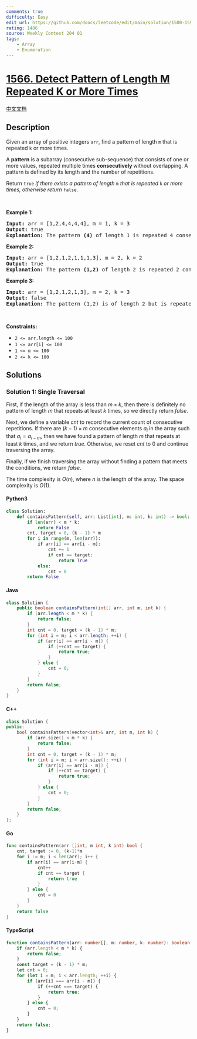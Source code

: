 ```yaml
---
comments: true
difficulty: Easy
edit_url: https://github.com/doocs/leetcode/edit/main/solution/1500-1599/1566.Detect%20Pattern%20of%20Length%20M%20Repeated%20K%20or%20More%20Times/README_EN.md
rating: 1486
source: Weekly Contest 204 Q1
tags:
    - Array
    - Enumeration
---
```


<!-- problem:start -->

# [1566. Detect Pattern of Length M Repeated K or More Times](https://leetcode.com/problems/detect-pattern-of-length-m-repeated-k-or-more-times)

[中文文档](/solution/1500-1599/1566.Detect%20Pattern%20of%20Length%20M%20Repeated%20K%20or%20More%20Times/README.md)

## Description

<!-- description:start -->

<p>Given an array of positive integers <code>arr</code>, find a pattern of length <code>m</code> that is repeated <code>k</code> or more times.</p>

<p>A <strong>pattern</strong> is a subarray (consecutive sub-sequence) that consists of one or more values, repeated multiple times <strong>consecutively </strong>without overlapping. A pattern is defined by its length and the number of repetitions.</p>

<p>Return <code>true</code> <em>if there exists a pattern of length</em> <code>m</code> <em>that is repeated</em> <code>k</code> <em>or more times, otherwise return</em> <code>false</code>.</p>

<p>&nbsp;</p>
<p><strong class="example">Example 1:</strong></p>

<pre>
<strong>Input:</strong> arr = [1,2,4,4,4,4], m = 1, k = 3
<strong>Output:</strong> true
<strong>Explanation: </strong>The pattern <strong>(4)</strong> of length 1 is repeated 4 consecutive times. Notice that pattern can be repeated k or more times but not less.
</pre>

<p><strong class="example">Example 2:</strong></p>

<pre>
<strong>Input:</strong> arr = [1,2,1,2,1,1,1,3], m = 2, k = 2
<strong>Output:</strong> true
<strong>Explanation: </strong>The pattern <strong>(1,2)</strong> of length 2 is repeated 2 consecutive times. Another valid pattern <strong>(2,1) is</strong> also repeated 2 times.
</pre>

<p><strong class="example">Example 3:</strong></p>

<pre>
<strong>Input:</strong> arr = [1,2,1,2,1,3], m = 2, k = 3
<strong>Output:</strong> false
<strong>Explanation: </strong>The pattern (1,2) is of length 2 but is repeated only 2 times. There is no pattern of length 2 that is repeated 3 or more times.
</pre>

<p>&nbsp;</p>
<p><strong>Constraints:</strong></p>

<ul>
	<li><code>2 &lt;= arr.length &lt;= 100</code></li>
	<li><code>1 &lt;= arr[i] &lt;= 100</code></li>
	<li><code>1 &lt;= m &lt;= 100</code></li>
	<li><code>2 &lt;= k &lt;= 100</code></li>
</ul>

<!-- description:end -->

## Solutions

<!-- solution:start -->

### Solution 1: Single Traversal

First, if the length of the array is less than $m \times k$, then there is definitely no pattern of length $m$ that repeats at least $k$ times, so we directly return $\textit{false}$.

Next, we define a variable $\textit{cnt}$ to record the current count of consecutive repetitions. If there are $(k - 1) \times m$ consecutive elements $a_i$ in the array such that $a_i = a_{i - m}$, then we have found a pattern of length $m$ that repeats at least $k$ times, and we return $\textit{true}$. Otherwise, we reset $\textit{cnt}$ to $0$ and continue traversing the array.

Finally, if we finish traversing the array without finding a pattern that meets the conditions, we return $\textit{false}$.

The time complexity is $O(n)$, where $n$ is the length of the array. The space complexity is $O(1)$.

<!-- tabs:start -->

#### Python3

```python
class Solution:
    def containsPattern(self, arr: List[int], m: int, k: int) -> bool:
        if len(arr) < m * k:
            return False
        cnt, target = 0, (k - 1) * m
        for i in range(m, len(arr)):
            if arr[i] == arr[i - m]:
                cnt += 1
                if cnt == target:
                    return True
            else:
                cnt = 0
        return False
```

#### Java

```java
class Solution {
    public boolean containsPattern(int[] arr, int m, int k) {
        if (arr.length < m * k) {
            return false;
        }
        int cnt = 0, target = (k - 1) * m;
        for (int i = m; i < arr.length; ++i) {
            if (arr[i] == arr[i - m]) {
                if (++cnt == target) {
                    return true;
                }
            } else {
                cnt = 0;
            }
        }
        return false;
    }
}
```

#### C++

```cpp
class Solution {
public:
    bool containsPattern(vector<int>& arr, int m, int k) {
        if (arr.size() < m * k) {
            return false;
        }
        int cnt = 0, target = (k - 1) * m;
        for (int i = m; i < arr.size(); ++i) {
            if (arr[i] == arr[i - m]) {
                if (++cnt == target) {
                    return true;
                }
            } else {
                cnt = 0;
            }
        }
        return false;
    }
};
```

#### Go

```go
func containsPattern(arr []int, m int, k int) bool {
	cnt, target := 0, (k-1)*m
	for i := m; i < len(arr); i++ {
		if arr[i] == arr[i-m] {
			cnt++
			if cnt == target {
				return true
			}
		} else {
			cnt = 0
		}
	}
	return false
}
```

#### TypeScript

```ts
function containsPattern(arr: number[], m: number, k: number): boolean {
    if (arr.length < m * k) {
        return false;
    }
    const target = (k - 1) * m;
    let cnt = 0;
    for (let i = m; i < arr.length; ++i) {
        if (arr[i] === arr[i - m]) {
            if (++cnt === target) {
                return true;
            }
        } else {
            cnt = 0;
        }
    }
    return false;
}
```

<!-- tabs:end -->

<!-- solution:end -->

<!-- problem:end -->
